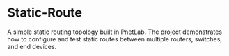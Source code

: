 # Static-Route
A simple static routing topology built in PnetLab. The project demonstrates how to configure and test static routes between multiple routers, switches, and end devices.
